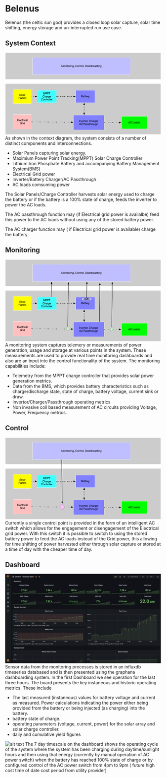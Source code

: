 # Belenus 
Belenus (the celtic sun god)  provides a closed loop solar capture, solar time shifting, energy storage and un-interrupted run use case. 

## System Context
![alt text](documentation/diagrams/SystemContext_1.png "System Context")
As shown in the context diagram, the system consists of a number of distinct components and interconnections. 
* Solar Panels capturing solar energy.
* Maximium Power Point Tracking(MPPT) Solar Charge Controller
* Lithium Iron Phosphate Battery and accompanying Battery Management System(BMS)
* Electrical Grid power 
* Inverter/Battery Charger/AC Passthrough
* AC loads comsuming power

The Solar Panels/Charge Controller harvests solar energy used to charge the battery or if the battery is a 100% state of charge, feeds the inverter to power the AC loads.

The AC passthrough function may (if Electrical grid power is availalbe) feed this power to the AC loads without using any of the stored battery power.

The AC charger function may ( if Electrical grid power is available) charge the battery. 

## Monitoring
![alt text](documentation/diagrams/SystemContext_2.png "System Monitoring Context")
A monitoring system captures telemery or measurements of power generation, usage and storage at various points in the system. These measurements are used to provide real time monitoring dashboards and also are an input into the control functionality of the system.
The monitoring capabilities include:
* Telemetry from the MPPT charge controller that provides solar power generation metrics.
* Data from the BMS, which provides battery characteristics such as charge/discharge state, state of charge, battery voltage, current sink or draw.
* Invertor/Charger/Passthrough operating metrics 
* Non invasive coil based measurement of AC circuits providing Voltage, Power, Frequency metrics.

## Control
![alt text](documentation/diagrams/SystemContext_3.png "System Control Context")
Currently a single control point is provided in the form of an intelligent AC switch which allows for the engagement or disengagement of the Electrical grid power. With this switch it is possible to switch to using the stored battery power to feed the AC loads instead of the Grid power, this allowing for time shifting of power harvested either through solar capture or stored at a time of day with the cheaper time of day.

## Dashboard
![alt text](documentation/diagrams/dashboard-3hour.png "Graphana Dashboard")
Sensor data from the monitoring processes is stored in an influxdb timeseries databased and is then presented using the graphana dashboarding system. 
In the first Dashboard we see operation for the last three hours. The board presents the key instaneous and historic operating metrics. These include 
* The last measured (instaneous) values for battery voltage and current as measured. Power calculations indicating the power either being provided from the battery or being injected (as charging) into the battery. 
* battery state of charge.
* operating parameters (voltage, current, power) for the solar array and solar charge controller. 
* daily and cumulative yield figures 

![alt text](documentation/diagrams/dashboard-7hour.png "Graphana Dashboard")
The 7 day timescale on the dashboard shows the operating cycle of the system where the system has been charging during daytime/sunlight hours and then using that energy (currently by manual operation of AC power switch) when the battery has reached 100% state of charge or by configured control of the AC power switch from 4pm to 9pm ( future high cost time of date cost period from utility provider)